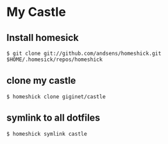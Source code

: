 # My Castle

## Install homesick

```shell
$ git clone git://github.com/andsens/homeshick.git $HOME/.homesick/repos/homeshick
```

## clone my castle

```shell
$ homeshick clone giginet/castle
```

## symlink to all dotfiles

```shell
$ homeshick symlink castle
```

